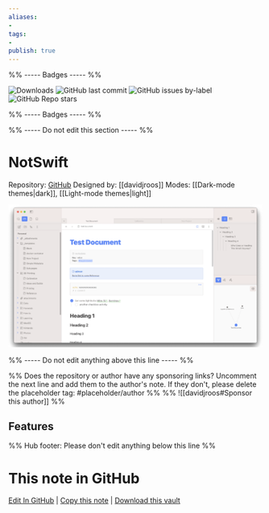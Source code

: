 ```yaml
---
aliases:
- 
tags: 
- 
publish: true
---
```


%% ----- Badges ----- %%

![Downloads](https://img.shields.io/badge/downloads-2255-573E7A?style=for-the-badge&logo=)
![GitHub last commit](https://img.shields.io/github/last-commit/davidjroos/obsidian-notswift?color=573E7A&label=last%20update&logo=github&style=for-the-badge)
![GitHub issues by-label](https://img.shields.io/github/issues/davidjroos/obsidian-notswift/help%20wanted?color=573E7A&logo=github&style=for-the-badge) 
![GitHub Repo stars](https://img.shields.io/github/stars/davidjroos/obsidian-notswift?color=573E7A&logo=github&style=for-the-badge)

%% ----- Badges ----- %%

%% ----- Do not edit this section ----- %%

# NotSwift

Repository: [GitHub](https://github.com/davidjroos/obsidian-notswift)
Designed by: [[davidjroos]]
Modes: [[Dark-mode themes|dark]], [[Light-mode themes|light]]



![screenshot](https://github.com/davidjroos/obsidian-notswift/raw/HEAD/screenie.png)

%% ----- Do not edit anything above this line ----- %% 

%% Does the repository or author have any sponsoring links? Uncomment the next line and add them to the author's note. If they don't, please delete the placeholder tag: #placeholder/author %%
%% ![[davidjroos#Sponsor this author]] %%


## Features



%% Hub footer: Please don't edit anything below this line %%

# This note in GitHub

<span class="git-footer">[Edit In GitHub](https://github.dev/obsidian-community/obsidian-hub/blob/main/02%20-%20Community%20Expansions/02.05%20All%20Community%20Expansions/Themes/NotSwift.md "git-hub-edit-note") | [Copy this note](https://raw.githubusercontent.com/obsidian-community/obsidian-hub/main/02%20-%20Community%20Expansions/02.05%20All%20Community%20Expansions/Themes/NotSwift.md "git-hub-copy-note") | [Download this vault](https://github.com/obsidian-community/obsidian-hub/archive/refs/heads/main.zip "git-hub-download-vault") </span>
